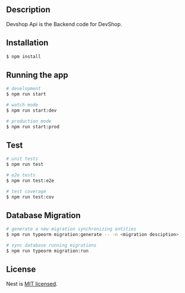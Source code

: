## Description

Devshop Api is the Backend code for DevShop.

## Installation

```bash
$ npm install
```

## Running the app

```bash
# development
$ npm run start

# watch mode
$ npm run start:dev

# production mode
$ npm run start:prod
```

## Test

```bash
# unit tests
$ npm run test

# e2e tests
$ npm run test:e2e

# test coverage
$ npm run test:cov
```

## Database Migration

```bash
# generate a new migration synchronizing entities
$ npm run typeorm migration:generate -- -n <migration desciption>

# sync database running migrations
$ npm run typeorm migration:run
```

## License

Nest is [MIT licensed](LICENSE).
